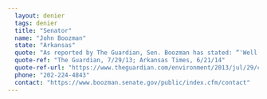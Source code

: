 ```yaml
---
  layout: denier
  tags: denier
  title: "Senator"
  name: "John Boozman"
  state: "Arkansas"
  quote: "As reported by The Guardian, Sen. Boozman has stated: “'Well I think that we’ve got perhaps climate change going on. The question is what’s causing it. Is man causing it, or, you know, is this a cycle that happens throughout the years, throughout the ages. And you can look back some of the previous times when there was no industrialization, you had these different ages, ice ages, and things warming and things. That’s the question.\" More recently, Boozman said in a Senate hearing: \"Now I’m not a scientist but I’m an optometrist, and I spent much of my life working with the scientific community. I was a zoology major. And I’ve said before that there’s nothing scientific about discrediting people who present conflicting evidence and ask reasonable questions.\""
  quote-ref: "The Guardian, 7/29/13; Arkansas Times, 6/21/14"
  quote-ref-url: "https://www.theguardian.com/environment/2013/jul/29/climate-committee-republicans; http://www.arktimes.com/ArkansasBlog/archives/2014/06/21/daily-show-ridicules-john-boozman-on-climate-change"
  phone: "202-224-4843"
  contact: "https://www.boozman.senate.gov/public/index.cfm/contact"
---
```


